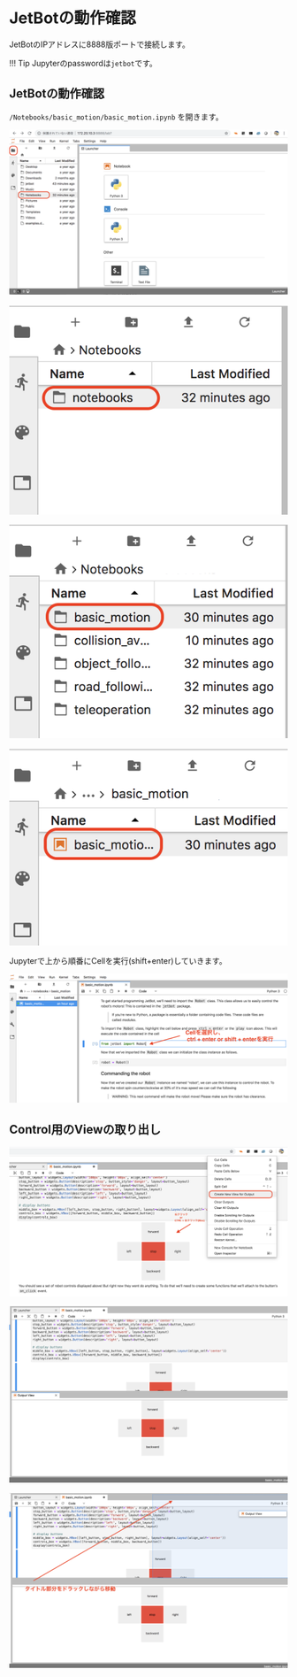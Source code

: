 # JetBotの動作確認

JetBotのIPアドレスに8888版ポートで接続します。

!!! Tip
	Jupyterのpasswordは`jetbot`です。

## JetBotの動作確認

`/Notebooks/basic_motion/basic_motion.ipynb` を開きます。

![](./img/test01.png)

![](./img/test02.png)

![](./img/test03.png)

![](./img/test04.png)

Jupyterで上から順番にCellを実行(shift+enter)していきます。

![](./img/test05.png)

## Control用のViewの取り出し

![](./img/test06.png)

![](./img/test07.png)

![](./img/test08.png)